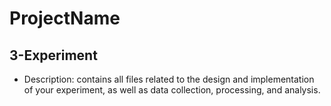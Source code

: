 # ProjectName
## 3-Experiment
- Description: contains all files related to the design and implementation of
               your experiment, as well as data collection, processing, and
               analysis. 
